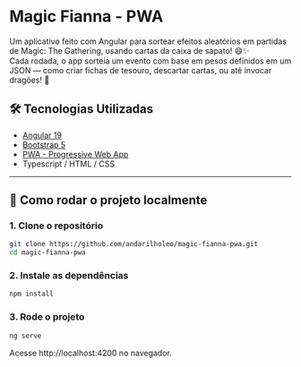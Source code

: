 # Magic Fianna - PWA

Um aplicativo feito com Angular para sortear efeitos aleatórios em partidas de Magic: The Gathering, usando cartas da caixa de sapato! 😄✨  
Cada rodada, o app sorteia um evento com base em pesos definidos em um JSON — como criar fichas de tesouro, descartar cartas, ou até invocar dragões! 🐉

## 🛠️ Tecnologias Utilizadas

- [Angular 19](https://angular.io/)
- [Bootstrap 5](https://getbootstrap.com/)
- [PWA - Progressive Web App](https://web.dev/progressive-web-apps/)
- Typescript / HTML / CSS

---

## 🚀 Como rodar o projeto localmente

### 1. Clone o repositório
```bash
git clone https://github.com/andarilholeo/magic-fianna-pwa.git
cd magic-fianna-pwa
```

### 2. Instale as dependências

```bash
npm install
```

### 3. Rode o projeto
```bash
ng serve
```

Acesse http://localhost:4200 no navegador.

